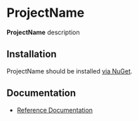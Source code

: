 # ProjectName

**ProjectName** description

## Installation

ProjectName should be installed [via NuGet](https://www.nuget.org/packages/ProjectName).

## Documentation

* [Reference Documentation](ProjectName.md)

